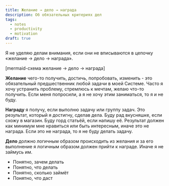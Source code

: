 ```yaml
---
title: Желание → дело → награда
description: Об обязательных критериях дел
tags:
  - notes
  - productivity
  - motivation
draft: true
---
```


Я не уделяю делам внимания, если они не вписываются в цепочку «желание → дело → награда».

[mermaid-схема желание → дело → награда]

**Желание** чего-то получить, достичь, попробовать, изменить - это обязательный предшественник любой задачи в моей Системе. Часто я хочу устранить проблему, стремлюсь к мечтам, желаю что-то получить. Если меня попросили, а я не хочу этим заниматься, то я и не буду.

**Награду** я получу, если выполню задачу или группу задач. Это результат, который я достигну, сделав дела. Буду рад вкусняшке, если схожу в магазин. Буду горд статьёй, если напишу её. Результат должен как минимум мне нравиться или быть интересным, иначе это не награда. Если это не награда, то я не буду делать задачу.

**Дело** должно логичным образом происходить из желания и за его выполнение я логичным образом должен прийти к награде. Иначе я не займусь им.

* Понятно, зачем делать
* Понятно, что делать
* Понятно, сколько займёт
* Понятно, что даст

